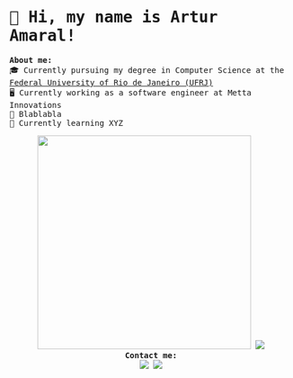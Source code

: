 <samp>

  <h1> 👋 Hi, my name is Artur Amaral! </h1>

  <b> About me: </b><br>
  🎓 Currently pursuing my degree in Computer Science at the [Federal University of Rio de Janeiro (UFRJ)](https://ufrj.br/en/) <br>
  🖥️ Currently working as a software engineer at Metta Innovations <br>
  🤩 Blablabla <br>
  📖 Currently learning XYZ <br>

  <div align="center">
    <img width="380" src="https://readme-stats-ten-pi.vercel.app/api?username=ahtamaral&show_icons=true&theme=dracula&hide=issues&count_private=true">
    <img width="auto" src="https://readme-stats-ten-pi.vercel.app/api/top-langs/?username=ahtamaral&layout=compact&theme=dracula&langs_count=4&hide=jupyter%20notebook">
  </div> 

<div align = "center"> 
    <b> Contact me: </b> <br>
    <a href="mailto:artur.ht.amaral@gmail.com" target="_blank"><img src="https://img.shields.io/badge/Microsoft_Outlook-0078D4?style=for-the-badge&logo=microsoft-outlook&logoColor=white" target="_blank"></a>
    <a href="https://www.linkedin.com/in/ahtamaral/" target="_blank"><img src="https://img.shields.io/badge/-LinkedIn-%230077B5?style=for-the-badge&logo=linkedin&logoColor=white" target="_blank"></a>  
</div>

</samp>